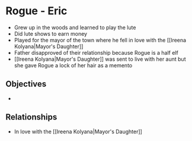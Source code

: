 # Rogue - Eric
* Grew up in the woods and learned to play the lute
* Did lute shows to earn money
* Played for the mayor of the town where he fell in love with the [[Ireena Kolyana|Mayor's Daughter]] 
* Father disapproved of their relationship because Rogue is a half elf
* [[Ireena Kolyana|Mayor's Daughter]] was sent to live with her aunt but she gave Rogue a lock of her hair as a memento

## Objectives
*

## Relationships
* In love with the [[Ireena Kolyana|Mayor's Daughter]]